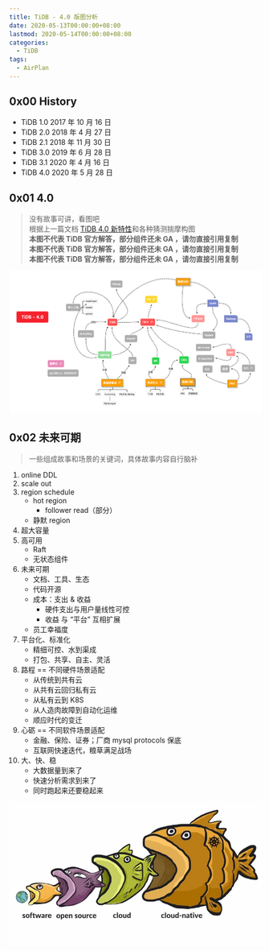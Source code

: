 ```yaml
---
title: TiDB - 4.0 版图分析
date: 2020-05-13T00:00:00+08:00
lastmod: 2020-05-14T00:00:00+08:00
categories:
  - TiDB
tags:
  - AirPlan
---
```

## 0x00 History

- TiDB 1.0 2017 年 10 月 16 日
- TiDB 2.0 2018 年 4 月 27 日
- TiDB 2.1 2018 年 11 月 30 日
- TiDB 3.0 2019 年 6 月 28 日
- TiDB 3.1 2020 年 4 月 16 日
- TiDB 4.0 2020 年 5 月 28 日

## 0x01 4.0

> 没有故事可讲，看图吧  
> 根据上一篇文档 [TiDB 4.0 新特性](/post/20200504-19-tidb4.0/)和各种猜测揣摩构图  
> **本图不代表 TiDB 官方解答，部分组件还未 GA ，请勿直接引用复制**  
> **本图不代表 TiDB 官方解答，部分组件还未 GA ，请勿直接引用复制**  
> **本图不代表 TiDB 官方解答，部分组件还未 GA ，请勿直接引用复制**  

![TiDB-4.0 版图分析](./TiDB-4.0.png "TiDB-4.0 版图分析")

## 0x02 未来可期

> 一些组成故事和场景的关键词，具体故事内容自行脑补  

1. online DDL
2. scale out
3. region schedule
     - hot region
       - follower read（部分）
     - 静默 region
4. 超大容量
5. 高可用
     - Raft
     - 无状态组件
6. 未来可期
     - 文档、工具、生态
     - 代码开源
     - 成本：支出 & 收益
       - 硬件支出与用户量线性可控
       - 收益 与 “平台” 互相扩展
     - 员工幸福度
7. 平台化、标准化
     - 精细可控、水到渠成
     - 打包、共享、自主、灵活
8. 路程 == 不同硬件场景适配
     - 从传统到共有云
     - 从共有云回归私有云
     - 从私有云到 K8S
     - 从人造肉故障到自动化运维
     - 顺应时代的变迁
9. 心砺 == 不同软件场景适配
     - 金融、保险、证券；厂商 mysql  protocols 保底
     - 互联网快速迭代，粮草满足战场
10. 大、快、稳
      - 大数据量到来了
      - 快速分析需求到来了
      - 同时跑起来还要稳起来

![大鱼吃小鱼的故事](./bigfish.jpeg)
